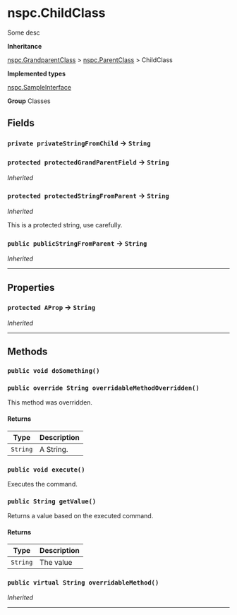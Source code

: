 # nspc.ChildClass

Some desc


**Inheritance**

[nspc.GrandparentClass](types/Misc-Group/nspc.GrandparentClass.md)
 &gt; 
[nspc.ParentClass](types/Misc-Group/nspc.ParentClass.md)
 &gt; 
ChildClass


**Implemented types**

[nspc.SampleInterface](types/Sample-Interfaces/nspc.SampleInterface.md)


**Group** Classes

## Fields

### `private privateStringFromChild` → `String`


### `protected protectedGrandParentField` → `String`

*Inherited*

### `protected protectedStringFromParent` → `String`

*Inherited*

This is a protected string, use carefully.

### `public publicStringFromParent` → `String`

*Inherited*

---
## Properties

### `protected AProp` → `String`

*Inherited*

---
## Methods
### `public void doSomething()`
### `public override String overridableMethodOverridden()`

This method was overridden.

#### Returns

|Type|Description|
|---|---|
|`String`|A String.|

### `public void execute()`

Executes the command.

### `public String getValue()`

Returns a value based on the executed command.

#### Returns

|Type|Description|
|---|---|
|`String`|The value|

### `public virtual String overridableMethod()`

*Inherited*

---
